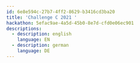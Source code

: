 ```yaml
---
id: 6e8e594c-27b7-4ff2-8629-b3416cd3ba20
title: 'Challenge C 2021 '
hackathon: 5efac9ae-4a5d-45b0-8e7d-cfd0e06ec901
descriptions:
  - description: english
    language: EN
  - description: german
    language: DE
---
```


